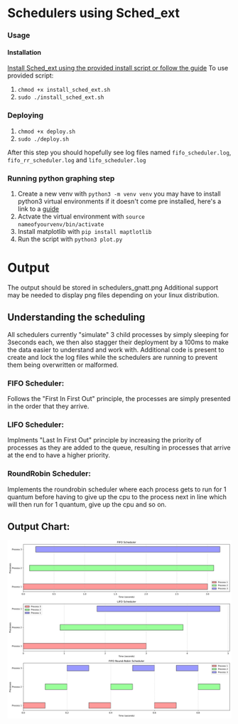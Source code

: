 # Schedulers using Sched_ext 

### Usage
#### Installation
[Install Sched_ext using the provided install script or follow the guide](https://github.com/sched-ext/scx?tab=readme-ov-file#install-instructions-by-distro)
To use provided script:
1. `chmod +x install_sched_ext.sh`
2. `sudo ./install_sched_ext.sh`
### Deploying
1. `chmod +x deploy.sh`
2. `sudo ./deploy.sh`

After this step you should hopefully see log files named `fifo_scheduler.log`, `fifo_rr_scheduler.log` and `lifo_scheduler.log`

### Running python graphing step 
1. Create a new venv with `python3 -m venv venv` you may have to install python3 virtual environments if it doesn't come pre installed, here's a link to a [guide](https://www.arubacloud.com/tutorial/how-to-create-a-python-virtual-environment-on-ubuntu.aspx)
2. Actvate the virtual environment with `source nameofyourvenv/bin/activate`
3. Install matplotlib with `pip install maptlotlib`
4. Run the script with `python3 plot.py`

# Output 
The output should be stored in schedulers_gnatt.png 
Additional support may be needed to display png files depending on your linux distribution. 

## Understanding the scheduling 

All schedulers currently "simulate" 3 child processes by simply sleeping for 3seconds each, we then also stagger their deployment by a 100ms to make the data easier to understand and work with. 
Additional code is present to create and lock the log files while the schedulers are running to prevent them being overwritten or malformed. 
### FIFO Scheduler:
Follows the "First In First Out" principle, the processes are simply presented in the order that they arrive. 

### LIFO Scheduler: 
Implments "Last In First Out" principle by increasing the priority of processes as they are added to the queue, resulting in processes that arrive at the end to have a higher priority. 
### RoundRobin Scheduler:
Implements the roundrobin scheduler where each process gets to run for 1 quantum before having to give up the cpu to the process next in line which will then run for 1 quantum, give up the cpu and so on. 

## Output Chart:
![Chart](https://github.com/Sankie005/Fifo_scheduler/blob/main/schedulers_gantt.png?raw=true)